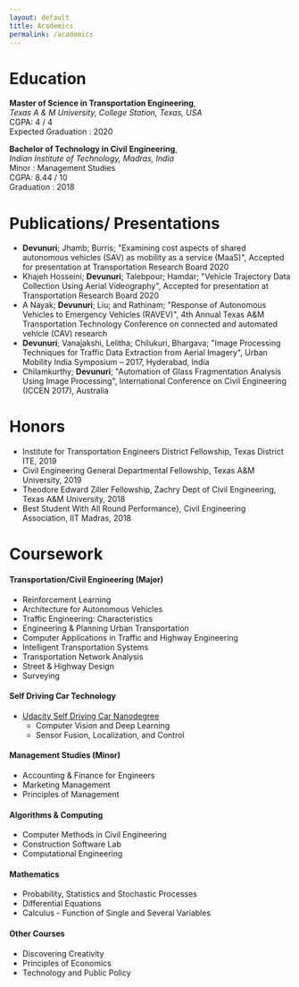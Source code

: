 ```yaml
---
layout: default
title: Academics
permalink: /academics
---
```


# Education
**Master of Science in Transportation Engineering**,     
*Texas A & M University, College Station, Texas, USA*  
CGPA: 4 / 4  <br>
Expected Graduation : 2020

**Bachelor of Technology in Civil Engineering**,     
*Indian Institute of Technology, Madras, India*  
Minor : Management Studies <br>
CGPA: 8.44 / 10 <br>
Graduation : 2018

# Publications/ Presentations
- **Devunuri**; Jhamb; Burris; "Examining cost aspects of shared autonomous vehicles (SAV) as mobility as a service (MaaS)", Accepted for presentation at Transportation Research Board 2020
- Khajeh Hosseini; **Devunuri**; Talebpour; Hamdar;  "Vehicle Trajectory Data Collection Using Aerial Videography", Accepted for presentation at Transportation Research Board 2020
- A Nayak; **Devunuri**; Liu; and Rathinam; "Response of Autonomous Vehicles to Emergency Vehicles (RAVEV)", 4th Annual Texas A&M Transportation Technology Conference on connected and automated vehicle (CAV) research
- **Devunuri**; Vanajakshi, Lelitha; Chilukuri, Bhargava; "Image Processing Techniques for Traffic Data Extraction from Aerial Imagery", Urban Mobility India Symposium – 2017, Hyderabad, India
- Chilamkurthy; **Devunuri**; "Automation of Glass Fragmentation Analysis Using Image Processing",  International Conference on Civil Engineering (ICCEN 2017), Australia


# Honors
- Institute for Transportation Engineers District Fellowship, Texas District ITE, 2019
- Civil Engineering General Departmental Fellowship, Texas A&M University, 2019
- Theodore Edward Ziller Fellowship, Zachry Dept of Civil Engineering, Texas A&M University, 2018
- Best Student With All Round Performance}, Civil Engineering Association, IIT Madras, 2018

# Coursework


#### Transportation/Civil Engineering (Major)
- Reinforcement Learning
- Architecture for Autonomous Vehicles
- Traffic Engineering: Characteristics
- Engineering & Planning Urban Transportation
- Computer Applications in Traffic and Highway Engineering
- Intelligent Transportation Systems
- Transportation Network Analysis
- Street & Highway Design
- Surveying


#### Self Driving Car Technology

- [Udacity Self Driving Car Nanodegree](https://www.udacity.com/course/self-driving-car-engineer-nanodegree--nd013)
  - Computer Vision and Deep Learning
  - Sensor Fusion, Localization, and Control

#### Management Studies (Minor)

  - Accounting & Finance for Engineers
  - Marketing Management
  - Principles of Management

#### Algorithms & Computing

- Computer Methods in Civil Engineering
- Construction Software Lab
- Computational Engineering

#### Mathematics

- Probability, Statistics and Stochastic Processes
- Differential Equations
- Calculus - Function of Single and Several Variables

#### Other Courses
- Discovering Creativity
- Principles of Economics
- Technology and Public Policy
